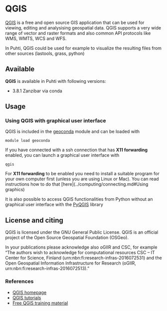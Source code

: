 # QGIS

[QGIS](https://qgis.org/en/site/) is a free and open source GIS application that can be used for viewing, editing and analysising geospatial data. QGIS supports a very wide range of vector and raster formats and also common API protocols like WMS, WMTS, WCS and WFS.

In Puhti, QGIS could be used for example to visualize the resulting files from other sources (lastools, grass, python)

## Available

__QGIS__ is available in Puhti with following versions:

* 3.8.1 Zanzibar via conda

## Usage

### Using QGIS with graphical user interface

QGIS is included in the [geoconda](../apps/geoconda.md) module and can be loaded with

`module load geoconda`

If you have connected with a ssh connection that has __X11 forwarding__ enabled, you can launch a graphical user interface with

`qgis`

For __X11 forwarding__ to be enabled you need to install a suitable program for your own computer first (unless you are using Linux or Mac). You can read instructions how to do that [here](../computing/connecting.md#Using graphics)

It is also possible to access QGIS functionalities from Python without an graphical user interface with the [PyQGIS](https://docs.qgis.org/testing/en/docs/pyqgis_developer_cookbook/) library

## License and citing

QGIS is licensed under the GNU General Public License. QGIS is an official project of the Open Source Geospatial Foundation (OSGeo).

In your publications please acknowledge also oGIIR and CSC, for example “The authors wish to acknowledge for computational resources CSC – IT Center for Science, Finland (urn:nbn:fi:research-infras-2016072531) and the Open Geospatial Information Infrastructure for Research (oGIIR, urn:nbn:fi:research-infras-2016072513).”

### References

* [QGIS homepage](https://www.qgis.org/)
* [QGIS tutorials](https://www.qgistutorials.com/en/)
* [Free QGIS training material](https://qgis.org/en/site/forusers/trainingmaterial/index.html)
